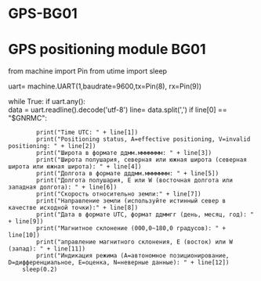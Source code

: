 # GPS-BG01
# GPS positioning module BG01









from machine import Pin
from utime import sleep


uart= machine.UART(1,baudrate=9600,tx=Pin(8), rx=Pin(9))  

while True:
    if uart.any():  
        data = uart.readline().decode('utf-8')
        line= data.split(',')
        if line[0] == "$GNRMC":
            
            print("Time UTC: " + line[1])
            print("Positioning status, A=effective positioning, V=invalid positioning: " + line[2])
            print("Широта в формате ддмм.ммммммм: " + line[3])
            print("Широта полушария, северная или южная широта (северная широта или южная широта): " + line[4])
            print("Долгота в формате дддмм.ммммммм: " + line[5])
            print("Долгота полушария, E или W (восточная долгота или западная долгота): " + line[6])
            print("Скорость относительно земли:" + line[7])
            print("Направление земли (используйте истинный север в качестве исходной точки):" + line[8])
            print("Дата в формате UTC, формат ддммгг (день, месяц, год): " + line[9])
            print("Магнитное склонение (000,0~180,0 градусов): " + line[10])
            print("аправление магнитного склонения, E (восток) или W (запад): " + line[11])
            print("Индикация режима (A=автономное позиционирование, D=дифференциальное, E=оценка, N=неверные данные): " + line[12])
        sleep(0.2)
        

